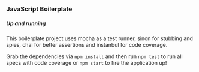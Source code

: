 ### JavaScript Boilerplate
##### Up and running

This boilerplate project uses mocha as a test runner, sinon for stubbing and spies, chai for better assertions and instanbul for code coverage.

Grab the dependencies via `npm install` and then run `npm test` to run all specs with code coverage or `npm start` to fire the application up! 